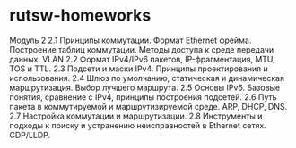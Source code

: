 # rutsw-homeworks

Модуль 2
2.1	Принципы коммутации. Формат Ethernet фрейма. Построение таблиц коммутации. Методы доступа к среде передачи данных. VLAN
2.2	Формат IPv4/IPv6 пакетов, IP-фрагментация, MTU, TOS и TTL.
2.3	Подсети и маски IPv4. Принципы проектирования и использования.
2.4	Шлюз по умолчанию, статическая и динамическая маршрутизация. Выбор лучшего маршрута.
2.5	Основы IPv6. Базовые понятия, сравнение с IPv4, принципы построения подсетей.
2.6	Путь пакета в коммутируемой и маршрутизируемой среде. ARP, DHCP, DNS.
2.7	Настройка коммутации и маршрутизации.
2.8	Инструменты и подходы к поиску и устранению неисправностей в Ethernet сетях. CDP/LLDP.
